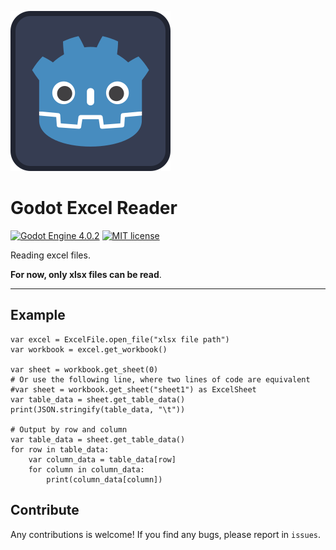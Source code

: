![Plugin Logo](icon.svg)

# Godot Excel Reader

[![Godot Engine 4.0.2](https://img.shields.io/badge/Godot%20Engine-4.0.2-blue)](https://godotengine.org/)
[![MIT license](https://img.shields.io/badge/license-MIT-blue.svg)](https://lbesson.mit-license.org/)

Reading excel files. 

**For now, only xlsx files can be read**.



---



## Example

```gdscript
var excel = ExcelFile.open_file("xlsx file path")
var workbook = excel.get_workbook()

var sheet = workbook.get_sheet(0)
# Or use the following line, where two lines of code are equivalent
#var sheet = workbook.get_sheet("sheet1") as ExcelSheet
var table_data = sheet.get_table_data()
print(JSON.stringify(table_data, "\t"))

# Output by row and column
var table_data = sheet.get_table_data()
for row in table_data:
	var column_data = table_data[row]
	for column in column_data:
		print(column_data[column])
```



## Contribute

Any contributions is welcome! If you find any bugs, please report in `issues`.
